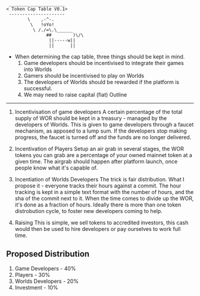 ``` 
 _____________________ 
< Token Cap Table V0.1>
 --------------------- 
        \    ,-^-.
         \   !oYo!
          \ /./=\.\______
               ##        )\/\
                ||-----w||
                ||      ||
```

- When determining the cap table, three things should be kept in mind.
    1) Game developers should be incentivised to integrate their games into Worlds
    2) Gamers should be incentivised to play on Worlds
    3) The developers of Worlds should be rewarded if the platform is successful.
    4) We may need to raise capital (fiat)
Outline
---------------------
1) Incentivisation of game developers
    A certain percentage of the total supply of WOR should be kept in a
    treasury - managed by the developers of Worlds. This is given to game
    developers through a faucet mechanism, as apposed to a lump sum. If the
    developers stop making progress, the faucet is turned off and the funds are
    no longer delivered.

2) Incentivation of Players
    Setup an air grab in several stages, the WOR tokens you can grab are a
    percentage of your owned mainnet token at a given time. The airgrab should
    happen after platform launch, once people know what it's capable of.

3) Incentiation of Worlds Developers
    The trick is fair distribution. What I propose it - everyone tracks
    their hours against a commit. The hour tracking is kept in a simple text
    format with the number of hours, and the sha of the commit next to it. When
    the time comes to divide up the WOR, it's done as a fraction of hours. Ideally
    there is more than one token distrobution cycle, to foster new developers
    coming to help.

4) Raising
    This is simple, we sell tokens to accredited investors, this cash would then be
    used to hire developers or pay ourselves to work full time.

Proposed Distribution
---------------------
1) Game Developers - 40%
2) Players - 30%
3) Worlds Developers - 20%
4) Investment - 10%
